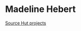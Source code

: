 <!-- # madelinehebert.github.io -->
<html>
  <head></head>
  <body>
    <h1>Madeline Hebert</h1>
    <a href="https://www.sr.ht/~madelinehebert">Source Hut projects</a>
  </body>
</html>
